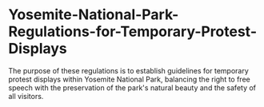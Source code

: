 # Yosemite-National-Park-Regulations-for-Temporary-Protest-Displays
The purpose of these regulations is to establish guidelines for temporary protest displays within Yosemite National Park, balancing the right to free speech with the preservation of the park's natural beauty and the safety of all visitors.
